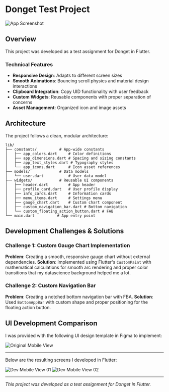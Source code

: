 # Donget Test Project

![App Screenshot](screenshots/comparison.png)

## Overview

This project was developed as a test assignment for Donget in Flutter.

### Technical Features
- **Responsive Design**: Adapts to different screen sizes
- **Smooth Animations**: Bouncing scroll physics and material design interactions
- **Clipboard Integration**: Copy UID functionality with user feedback
- **Custom Widgets**: Reusable components with proper separation of concerns
- **Asset Management**: Organized icon and image assets

## Architecture

The project follows a clean, modular architecture:

```
lib/
├── constants/          # App-wide constants
│   ├── app_colors.dart     # Color definitions
│   ├── app_dimensions.dart # Spacing and sizing constants
│   ├── app_text_styles.dart # Typography styles
│   └── app_icons.dart      # Icon asset references
├── models/             # Data models
│   └── user.dart           # User data model
├── widgets/            # Reusable UI components
│   ├── header.dart         # App header
│   ├── profile_card.dart   # User profile display
│   ├── info_cards.dart     # Information cards
│   ├── menu_items.dart     # Settings menu
│   ├── gauge_chart.dart    # Custom chart component
│   ├── custom_navigation_bar.dart # Bottom navigation
│   └── custom_floating_action_button.dart # FAB
└── main.dart          # App entry point
```

## Development Challenges & Solutions

### Challenge 1: Custom Gauge Chart Implementation

**Problem**: Creating a smooth, responsive gauge chart without external dependencies.
**Solution**: Implemented using Flutter's `CustomPaint` with mathematical calculations for smooth arc rendering and proper color transitions that my datascience background helped me a lot.

### Challenge 2: Custom Navigation Bar

**Problem**: Creating a notched bottom navigation bar with FBA.
**Solution**: Used `BottomAppBar` with custom shape and proper positioning for the floating action button.

## UI Development Comparison

I was provided with the following UI design template in Figma to implement:

![Original Mobile View](screenshots/User,%20Mobile.png)
<hr>

Below are the resulting screens I developed in Flutter:

![Dev Mobile View 01](screenshots/dev-01.png)
![Dev Mobile View 02](screenshots/dev-02.png)

<hr>

*This project was developed as a test assignment for Donget in Flutter.*
